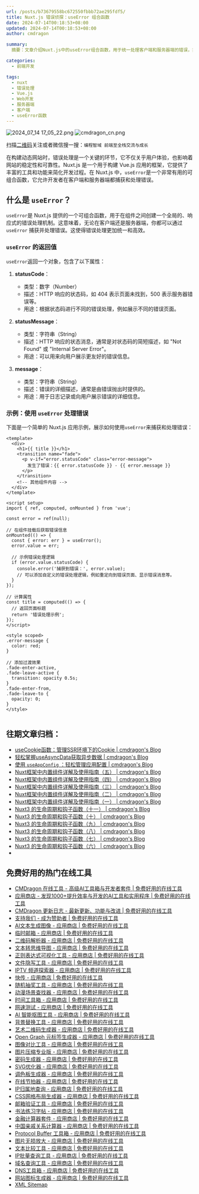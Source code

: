 ```yaml
---
url: /posts/b73679558bc672550fbbb72ae295fdf5/
title: Nuxt.js 错误侦探：useError 组合函数
date: 2024-07-14T00:18:53+08:00
updated: 2024-07-14T00:18:53+08:00
author: cmdragon

summary:
  摘要：文章介绍Nuxt.js中的useError组合函数，用于统一处理客户端和服务器端的错误，提供statusCode、statusMessage和message属性，示例展示了如何在组件中使用它来捕获和显示错误信息。

categories:
  - 前端开发

tags:
  - nuxt
  - 错误处理
  - Vue.js
  - Web开发
  - 服务器端
  - 客户端
  - useError函数
---
```


<img src="/images/2024_07_14 17_05_22.png" title="2024_07_14 17_05_22.png" alt="2024_07_14 17_05_22.png"/>

<img src="https://api2.cmdragon.cn/upload/cmder/20250304_012821924.jpg" title="cmdragon_cn.png" alt="cmdragon_cn.png"/>


扫描[二维码](https://api2.cmdragon.cn/upload/cmder/20250304_012821924.jpg)关注或者微信搜一搜：`编程智域 前端至全栈交流与成长`

在构建动态网站时，错误处理是一个关键的环节，它不仅关乎用户体验，也影响着网站的稳定性和可靠性。Nuxt.js 是一个用于构建 Vue.js
应用的框架，它提供了丰富的工具和功能来简化开发过程。在 Nuxt.js 中，`useError`是一个非常有用的可组合函数，它允许开发者在客户端和服务器端都捕获和处理错误。

## 什么是 `useError`？

`useError`是 Nuxt.js
提供的一个可组合函数，用于在组件之间创建一个全局的、响应式的错误处理机制。这意味着，无论在客户端还是服务器端，你都可以通过`useError`
捕获并处理错误。这使得错误处理更加统一和高效。

### `useError` 的返回值

`useError`返回一个对象，包含了以下属性：

1. **statusCode**：

    - 类型：数字（Number）
    - 描述：HTTP 响应的状态码，如 404 表示页面未找到，500 表示服务器错误等。
    - 用途：根据状态码进行不同的错误处理，例如展示不同的错误页面。

2. **statusMessage**：

    - 类型：字符串（String）
    - 描述：HTTP 响应的状态消息，通常是对状态码的简短描述，如 "Not Found" 或 "Internal Server Error"。
    - 用途：可以用来向用户展示更友好的错误信息。

3. **message**：

    - 类型：字符串（String）
    - 描述：错误的详细描述，通常是由错误抛出时提供的。
    - 用途：用于日志记录或向用户展示错误的详细信息。

### 示例：使用 `useError` 处理错误

下面是一个简单的 Nuxt.js 应用示例，展示如何使用`useError`来捕获和处理错误：

```
<template>
  <div>
    <h1>{{ title }}</h1>
    <transition name="fade">
      <p v-if="error.statusCode" class="error-message">
        发生了错误：{{ error.statusCode }} - {{ error.message }}
      </p>
    </transition>
    <!-- 其他组件内容 -->
  </div>
</template>

<script setup>
import { ref, computed, onMounted } from 'vue';

const error = ref(null);

// 在组件挂载后获取错误信息
onMounted(() => {
  const { error: err } = useError();
  error.value = err;

  // 示例错误处理逻辑
  if (error.value.statusCode) {
    console.error('捕获到错误：', error.value);
    // 可以添加自定义的错误处理逻辑，例如重定向到错误页面、显示错误消息等。
  }
});

// 计算属性
const title = computed(() => {
  // 返回页面标题
  return '错误处理示例';
});
</script>

<style scoped>
.error-message {
  color: red;
}

// 添加过渡效果
.fade-enter-active,
.fade-leave-active {
  transition: opacity 0.5s;
}
.fade-enter-from,
.fade-leave-to {
  opacity: 0;
}
</style>


```


## 往期文章归档：

- [useCookie函数：管理SSR环境下的Cookie | cmdragon's Blog](https://blog.cmdragon.cn/posts/cd361e1a7930614f1aaf46ad35b28958/)
- [轻松掌握useAsyncData获取异步数据 | cmdragon's Blog](https://blog.cmdragon.cn/posts/e1b1c62b5975f8ebfa61adc507591cf7/)
- [使用 `useAppConfig` ：轻松管理应用配置 | cmdragon's Blog](https://blog.cmdragon.cn/posts/9e044d4b53eab6a1bec49bb86b4c856c/)
- [Nuxt框架中内置组件详解及使用指南（五） | cmdragon's Blog](https://blog.cmdragon.cn/posts/ff42c6a570627402dbbdd82adbb2ed2a/)
- [Nuxt框架中内置组件详解及使用指南（四） | cmdragon's Blog](https://blog.cmdragon.cn/posts/9032c61e840462c63717de392173b4f5/)
- [Nuxt框架中内置组件详解及使用指南（三） | cmdragon's Blog](https://blog.cmdragon.cn/posts/7ef2264218c32c7cf7f16dfa7cabd2ce/)
- [Nuxt框架中内置组件详解及使用指南（二） | cmdragon's Blog](https://blog.cmdragon.cn/posts/658c8df0cd7e59fe7606507b14b2c37c/)
- [Nuxt框架中内置组件详解及使用指南（一） | cmdragon's Blog](https://blog.cmdragon.cn/posts/214c7ef07a7b90e1787f10ea626320e3/)
- [Nuxt3 的生命周期和钩子函数（十一） | cmdragon's Blog](https://blog.cmdragon.cn/posts/4807b70f6729c39ff090d7e8ac1e2f6d/)
- [Nuxt3 的生命周期和钩子函数（十） | cmdragon's Blog](https://blog.cmdragon.cn/posts/df209e19c18baa3bc7e0ebfa473099d8/)
- [Nuxt3 的生命周期和钩子函数（九） | cmdragon's Blog](https://blog.cmdragon.cn/2024-07-02/front_end/nuxt3%20%E7%9A%84%E7%94%9F%E5%91%BD%E5%91%A8%E6%9C%9F%E5%92%8C%E9%92%A9%E5%AD%90%E5%87%BD%E6%95%B0%EF%BC%88%E4%B9%9D%EF%BC%89%20/)
- [Nuxt3 的生命周期和钩子函数（八） | cmdragon's Blog](https://blog.cmdragon.cn/2024-06-29/front_end/nuxt3%20%E7%9A%84%E7%94%9F%E5%91%BD%E5%91%A8%E6%9C%9F%E5%92%8C%E9%92%A9%E5%AD%90%E5%87%BD%E6%95%B0%EF%BC%88%E5%85%AB%EF%BC%89%20/)
- [Nuxt3 的生命周期和钩子函数（七） | cmdragon's Blog](https://blog.cmdragon.cn/2024-06-29/front_end/nuxt3%20%E7%9A%84%E7%94%9F%E5%91%BD%E5%91%A8%E6%9C%9F%E5%92%8C%E9%92%A9%E5%AD%90%E5%87%BD%E6%95%B0%EF%BC%88%E4%B8%83%EF%BC%89/)
- [Nuxt3 的生命周期和钩子函数（六） | cmdragon's Blog](https://blog.cmdragon.cn/2024-06-29/front_end/nuxt3%20%E7%9A%84%E7%94%9F%E5%91%BD%E5%91%A8%E6%9C%9F%E5%92%8C%E9%92%A9%E5%AD%90%E5%87%BD%E6%95%B0%EF%BC%88%E5%85%AD%EF%BC%89/)
- 


## 免费好用的热门在线工具

- [CMDragon 在线工具 - 高级AI工具箱与开发者套件 | 免费好用的在线工具](https://tools.cmdragon.cn/zh)
- [应用商店 - 发现1000+提升效率与开发的AI工具和实用程序 | 免费好用的在线工具](https://tools.cmdragon.cn/zh/apps?category=trending)
- [CMDragon 更新日志 - 最新更新、功能与改进 | 免费好用的在线工具](https://tools.cmdragon.cn/zh/changelog)
- [支持我们 - 成为赞助者 | 免费好用的在线工具](https://tools.cmdragon.cn/zh/sponsor)
- [AI文本生成图像 - 应用商店 | 免费好用的在线工具](https://tools.cmdragon.cn/zh/apps/text-to-image-ai)
- [临时邮箱 - 应用商店 | 免费好用的在线工具](https://tools.cmdragon.cn/zh/apps/temp-email)
- [二维码解析器 - 应用商店 | 免费好用的在线工具](https://tools.cmdragon.cn/zh/apps/qrcode-parser)
- [文本转思维导图 - 应用商店 | 免费好用的在线工具](https://tools.cmdragon.cn/zh/apps/text-to-mindmap)
- [正则表达式可视化工具 - 应用商店 | 免费好用的在线工具](https://tools.cmdragon.cn/zh/apps/regex-visualizer)
- [文件隐写工具 - 应用商店 | 免费好用的在线工具](https://tools.cmdragon.cn/zh/apps/steganography-tool)
- [IPTV 频道探索器 - 应用商店 | 免费好用的在线工具](https://tools.cmdragon.cn/zh/apps/iptv-explorer)
- [快传 - 应用商店 | 免费好用的在线工具](https://tools.cmdragon.cn/zh/apps/snapdrop)
- [随机抽奖工具 - 应用商店 | 免费好用的在线工具](https://tools.cmdragon.cn/zh/apps/lucky-draw)
- [动漫场景查找器 - 应用商店 | 免费好用的在线工具](https://tools.cmdragon.cn/zh/apps/anime-scene-finder)
- [时间工具箱 - 应用商店 | 免费好用的在线工具](https://tools.cmdragon.cn/zh/apps/time-toolkit)
- [网速测试 - 应用商店 | 免费好用的在线工具](https://tools.cmdragon.cn/zh/apps/speed-test)
- [AI 智能抠图工具 - 应用商店 | 免费好用的在线工具](https://tools.cmdragon.cn/zh/apps/background-remover)
- [背景替换工具 - 应用商店 | 免费好用的在线工具](https://tools.cmdragon.cn/zh/apps/background-replacer)
- [艺术二维码生成器 - 应用商店 | 免费好用的在线工具](https://tools.cmdragon.cn/zh/apps/artistic-qrcode)
- [Open Graph 元标签生成器 - 应用商店 | 免费好用的在线工具](https://tools.cmdragon.cn/zh/apps/open-graph-generator)
- [图像对比工具 - 应用商店 | 免费好用的在线工具](https://tools.cmdragon.cn/zh/apps/image-comparison)
- [图片压缩专业版 - 应用商店 | 免费好用的在线工具](https://tools.cmdragon.cn/zh/apps/image-compressor)
- [密码生成器 - 应用商店 | 免费好用的在线工具](https://tools.cmdragon.cn/zh/apps/password-generator)
- [SVG优化器 - 应用商店 | 免费好用的在线工具](https://tools.cmdragon.cn/zh/apps/svg-optimizer)
- [调色板生成器 - 应用商店 | 免费好用的在线工具](https://tools.cmdragon.cn/zh/apps/color-palette)
- [在线节拍器 - 应用商店 | 免费好用的在线工具](https://tools.cmdragon.cn/zh/apps/online-metronome)
- [IP归属地查询 - 应用商店 | 免费好用的在线工具](https://tools.cmdragon.cn/zh/apps/ip-geolocation)
- [CSS网格布局生成器 - 应用商店 | 免费好用的在线工具](https://tools.cmdragon.cn/zh/apps/css-grid-layout)
- [邮箱验证工具 - 应用商店 | 免费好用的在线工具](https://tools.cmdragon.cn/zh/apps/email-validator)
- [书法练习字帖 - 应用商店 | 免费好用的在线工具](https://tools.cmdragon.cn/zh/apps/calligraphy-practice)
- [金融计算器套件 - 应用商店 | 免费好用的在线工具](https://tools.cmdragon.cn/zh/apps/finance-calculator-suite)
- [中国亲戚关系计算器 - 应用商店 | 免费好用的在线工具](https://tools.cmdragon.cn/zh/apps/chinese-kinship-calculator)
- [Protocol Buffer 工具箱 - 应用商店 | 免费好用的在线工具](https://tools.cmdragon.cn/zh/apps/protobuf-toolkit)
- [图片无损放大 - 应用商店 | 免费好用的在线工具](https://tools.cmdragon.cn/zh/apps/image-upscaler)
- [文本比较工具 - 应用商店 | 免费好用的在线工具](https://tools.cmdragon.cn/zh/apps/text-compare)
- [IP批量查询工具 - 应用商店 | 免费好用的在线工具](https://tools.cmdragon.cn/zh/apps/ip-batch-lookup)
- [域名查询工具 - 应用商店 | 免费好用的在线工具](https://tools.cmdragon.cn/zh/apps/domain-finder)
- [DNS工具箱 - 应用商店 | 免费好用的在线工具](https://tools.cmdragon.cn/zh/apps/dns-toolkit)
- [网站图标生成器 - 应用商店 | 免费好用的在线工具](https://tools.cmdragon.cn/zh/apps/favicon-generator)
- [XML Sitemap](https://tools.cmdragon.cn/sitemap_index.xml)
